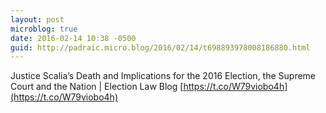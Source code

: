 ```yaml
---
layout: post
microblog: true
date: 2016-02-14 10:38 -0500
guid: http://padraic.micro.blog/2016/02/14/t698893978008186880.html
---
```

Justice Scalia’s Death and Implications for the 2016 Election, the Supreme Court and the Nation | Election Law Blog [https://t.co/W79viobo4h](https://t.co/W79viobo4h)
